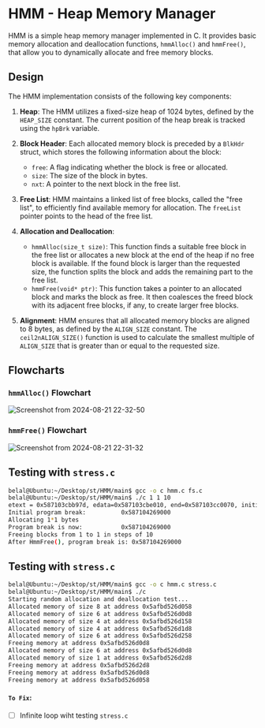 # HMM - Heap Memory Manager

HMM is a simple heap memory manager implemented in C. It provides basic memory allocation and deallocation functions, `hmmAlloc()` and `hmmFree()`, that allow you to dynamically allocate and free memory blocks.

## Design

The HMM implementation consists of the following key components:

1. **Heap**: The HMM utilizes a fixed-size heap of 1024 bytes, defined by the `HEAP_SIZE` constant. The current position of the heap break is tracked using the `hpBrk` variable.

2. **Block Header**: Each allocated memory block is preceded by a `BlkHdr` struct, which stores the following information about the block:
   - `free`: A flag indicating whether the block is free or allocated.
   - `size`: The size of the block in bytes.
   - `nxt`: A pointer to the next block in the free list.

3. **Free List**: HMM maintains a linked list of free blocks, called the "free list", to efficiently find available memory for allocation. The `freeList` pointer points to the head of the free list.

4. **Allocation and Deallocation**:
   - `hmmAlloc(size_t size)`: This function finds a suitable free block in the free list or allocates a new block at the end of the heap if no free block is available. If the found block is larger than the requested size, the function splits the block and adds the remaining part to the free list.
   - `hmmFree(void* ptr)`: This function takes a pointer to an allocated block and marks the block as free. It then coalesces the freed block with its adjacent free blocks, if any, to create larger free blocks.

5. **Alignment**: HMM ensures that all allocated memory blocks are aligned to 8 bytes, as defined by the `ALIGN_SIZE` constant. The `ceil2nALIGN_SIZE()` function is used to calculate the smallest multiple of `ALIGN_SIZE` that is greater than or equal to the requested size.

## Flowcharts


### `hmmAlloc()` Flowchart

![Screenshot from 2024-08-21 22-32-50](https://github.com/user-attachments/assets/34995463-d385-47ce-9052-501d118c1b80)


### `hmmFree()` Flowchart
![Screenshot from 2024-08-21 22-31-32](https://github.com/user-attachments/assets/4e8c90b9-8bee-4818-a396-9c37f1b0edfd)


## Testing with `stress.c`
```Bash
belal@Ubuntu:~/Desktop/st/HMM/main$ gcc -o c hmm.c fs.c 
belal@Ubuntu:~/Desktop/st/HMM/main$ ./c 1 1 10
etext = 0x587103cbb97d, edata=0x587103cbe010, end=0x587103cc0070, initial program break=0x587104248000
Initial program break:          0x587104269000
Allocating 1*1 bytes
Program break is now:           0x587104269000
Freeing blocks from 1 to 1 in steps of 10
After HmmFree(), program break is: 0x587104269000
```


## Testing with `stress.c`
```Bash
belal@Ubuntu:~/Desktop/st/HMM/main$ gcc -o c hmm.c stress.c 
belal@Ubuntu:~/Desktop/st/HMM/main$ ./c
Starting random allocation and deallocation test...
Allocated memory of size 8 at address 0x5afbd526d058
Allocated memory of size 6 at address 0x5afbd526d0d8
Allocated memory of size 4 at address 0x5afbd526d158
Allocated memory of size 4 at address 0x5afbd526d1d8
Allocated memory of size 6 at address 0x5afbd526d258
Freeing memory at address 0x5afbd526d0d8
Allocated memory of size 6 at address 0x5afbd526d0d8
Allocated memory of size 1 at address 0x5afbd526d2d8
Freeing memory at address 0x5afbd526d2d8
Freeing memory at address 0x5afbd526d0d8
Freeing memory at address 0x5afbd526d058
```
#### `To Fix`:
- [ ] Infinite loop wiht testing `stress.c` 

